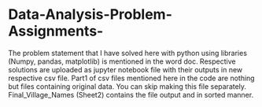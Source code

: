 # Data-Analysis-Problem-Assignments-
The problem statement that I have solved here with python using libraries (Numpy, pandas, matplotlib) is mentioned in the word doc.
Respective solutions are uploaded as jupyter notebook file with their outputs in new respective csv file.
Part1 of csv files mentioned here in the code are nothing but files containing original data. You can skip making this file separately.
Final_Village_Names (Sheet2) contains the file output and in sorted manner. 
